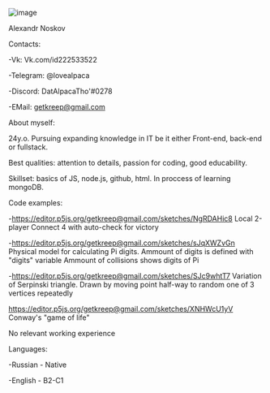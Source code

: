 ![image](https://user-images.githubusercontent.com/111242913/188671494-7bb9a039-d0d8-440b-a9f4-2d9912823b17.png)

Alexandr Noskov

Contacts:

  -Vk: Vk.com/id222533522
  
  -Telegram: @lovealpaca
  
  -Discord: DatAlpacaTho'#0278
  
  -EMail: getkreep@gmail.com
  

About myself: 

  24y.o. Pursuing expanding knowledge in IT be it either Front-end, back-end or fullstack. 
  
  Best qualities: attention to details, passion for coding, good educability.
  
  Skillset: basics of JS, node.js, github, html. In proccess of learning mongoDB. 

Code examples:

  -https://editor.p5js.org/getkreep@gmail.com/sketches/NgRDAHic8
  Local 2-player Connect 4 with auto-check for victory

  -https://editor.p5js.org/getkreep@gmail.com/sketches/sJqXWZvGn
  Physical model for calculating Pi digits.
  Ammount of digits is defined with "digits" variable
  Ammount of collisions shows digits of Pi

  -https://editor.p5js.org/getkreep@gmail.com/sketches/SJc9whtT7
  Variation of Serpinski triangle. Drawn by moving point half-way to random one of 3 vertices repeatedly

  https://editor.p5js.org/getkreep@gmail.com/sketches/XNHWcU1yV
  Conway's "game of life"

No relevant working experience

Languages: 

  -Russian - Native
  
  -English - B2-C1
